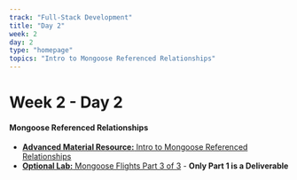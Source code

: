 ```yaml
---
track: "Full-Stack Development"
title: "Day 2"
week: 2
day: 2
type: "homepage"
topics: "Intro to Mongoose Referenced Relationships"
---
```


# Week 2 - Day 2

#### Mongoose Referenced Relationships
- [**Advanced Material Resource:** Intro to Mongoose Referenced Relationships](/full-stack-development/week-2/day-2/lecture-materials/intro-to-mongoose-referenced-relationships/)
- [**Optional Lab:** Mongoose Flights Part 3 of 3](/full-stack-development/week-2/day-2/labs/mongoose-flights-part-3/) - **Only Part 1 is a Deliverable**

